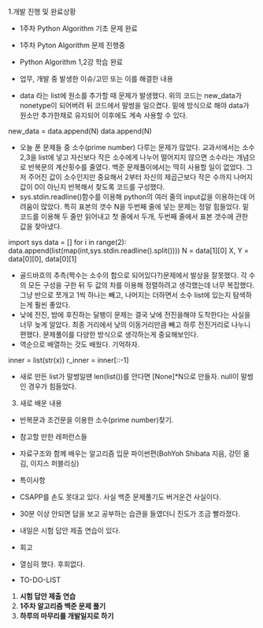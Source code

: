 1.개발 진행 및 완료상황

- 1주차 Python Algorithm 기초 문제 완료
- 1주차 Pyton Algorithm 문제 진행중
- Python Algorithm 1,2강 학습 완료
- 업무, 개발 중 발생한 이슈/고민 또는 이를 해결한 내용

- data 라는 list에 원소를 추가할 때 문제가 발생했다. 위의 코드는 new_data가 nonetype이 되어버려 뒤 코드에서 말썽을 일으켰다. 밑에 방식으로 해야 data가 원소만 추가한채로 유지되어 이후에도 계속 사용할 수 있다.

new_data = data.append(N) data.append(N)

- 오늘 푼 문제들 중 소수(prime number) 다루는 문제가 많았다. 교과서에서는 소수 2,3을 list에 넣고 자신보다 작은 소수에게 나누어 떨어지지 않으면 소수라는 개념으로 반복문의 계산횟수를 줄였다. 백준 문제풀이에서는 딱히 사용할 일이 없었다. 그저 주어진 값이 소수인지만 중요해서 2부터 자신의 제곱근보다 작은 수까지 나머지 값이 0이 아닌지 반복해서 찾도록 코드를 구성했다.
- sys.stdin.readline()함수를 이용해 python의 여러 줄의 input값을 이용하는데 어려움이 많았다. 특히 표본의 갯수 N을 두번째 줄에 넣는 문제는 정말 힘들었다. 밑 코드를 이용해 두 줄만 읽어내고 첫 줄에서 두개, 두번째 줄에서 표본 갯수에 관한 값을 찾아냈다.

import sys data = [] for i in range(2):    data.append(list(map(int,sys.stdin.readline().split()))) N = data[1][0] X, Y = data[0][0], data[0][1]

- 골드바흐의 추측(짝수는 소수의 합으로 되어있다?)문제에서 발상을 잘못했다. 각 수의 모든 구성을 구한 뒤 두 값의 차를 이용해 정렬하려고 생각했는데 너무 복잡했다. 그냥 반으로 쪼개고 1씩 하나는 빼고, 나머지는 더하면서 소수 list에 있는지 탐색하는게 훨씬 좋았다.
- 낮에 전진, 밤에 후진하는 달팽이 문제는 결국 낮에 전진을해야 도착한다는 사실을 너무 늦게 알았다. 최종 거리에서 낮의 이동거리만큼 빼고 하루 전진거리로 나누니 편했다. 문제풀이를 다양한 방식으로 생각하는게 중요해보인다.
- 역순으로 배열하는 것도 배웠다. 기억하자.

inner = list(str(x))    r_inner = inner[::-1]

- 새로 만든 list가 말썽일땐 len(list())를 안다면 [None]*N으로 만들자. null이 말썽인 경우가 힘들었다.



3. 새로 배운 내용

- 반복문과 조건문을 이용한 소수(prime number)찾기.
- 참고할 만한 레퍼런스들

- 자료구조와 함께 배우는 알고리즘 입문 파이썬편(BohYoh Shibata 지음, 강민 옮김, 이지스 퍼블리싱)
- 특이사항

- CSAPP를 손도 못대고 있다. 사실 백준 문제풀기도 버거운건 사실이다.
- 30분 이상 안되면 답을 보고 공부하는 습관을 들였더니 진도가 조금 빨라졌다.
- 내일은 시험 답안 제출 연습이 있다.
- 회고

- 열심히 했다. 후회없다.
- TO-DO-LIST

1. **시험 답안 제출 연습**
2. **1주차 알고리즘 백준 문제 풀기**
3. **하루의 마무리를 개발일지로 하기**